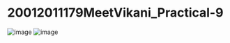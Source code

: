 # 20012011179MeetVikani_Practical-9

![image](https://user-images.githubusercontent.com/111722360/202212877-4cb02cb5-2214-47bb-bc55-ed7ff5eb5401.png)
![image](https://user-images.githubusercontent.com/111722360/202212993-fbdfa62c-c21a-467a-975c-316a8617393e.png)
